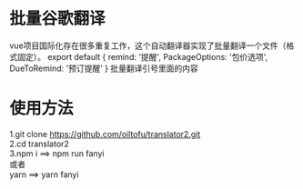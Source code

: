 # 批量谷歌翻译
vue项目国际化存在很多重复工作，这个自动翻译器实现了批量翻译一个文件（格式固定）。
export default {
  remind: '提醒',
  PackageOptions: '包价选项',
  DueToRemind: '预订提醒'
}
批量翻译引号里面的内容

# 使用方法
1.git clone https://github.com/oiltofu/translator2.git  
2.cd translator2  
3.npm i ==> npm run fanyi  
  或者  
  yarn ==> yarn fanyi  